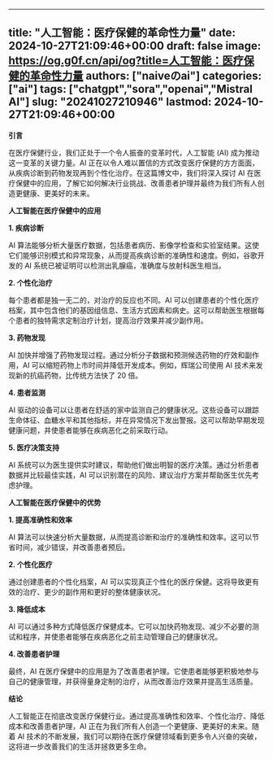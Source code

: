 
---
title: "人工智能：医疗保健的革命性力量"
date: 2024-10-27T21:09:46+00:00
draft: false
image: https://og.g0f.cn/api/og?title=人工智能：医疗保健的革命性力量
authors: ["naiveのai"]
categories: ["ai"]
tags: ["chatgpt","sora","openai","Mistral AI"]
slug: "20241027210946"
lastmod: 2024-10-27T21:09:46+00:00
---
**引言**

在医疗保健行业，我们正处于一个令人振奋的变革时代，人工智能 (AI) 成为推动这一变革的关键力量。AI 正在以令人难以置信的方式改变医疗保健的方方面面，从疾病诊断到药物发现再到个性化治疗。在这篇博文中，我们将深入探讨 AI 在医疗保健中的应用，了解它如何解决行业挑战、改善患者护理并最终为我们所有人创造更健康、更美好的未来。

**人工智能在医疗保健中的应用**

**1. 疾病诊断**

AI 算法能够分析大量医疗数据，包括患者病历、影像学检查和实验室结果。这使它们能够识别模式和异常现象，从而提高疾病诊断的准确性和速度。例如，谷歌开发的 AI 系统已被证明可以检测出乳腺癌，准确度与放射科医生相当。

**2. 个性化治疗**

每个患者都是独一无二的，对治疗的反应也不同。AI 可以创建患者的个性化医疗档案，其中包含他们的基因组信息、生活方式因素和病史。这可以帮助医生根据每个患者的独特需求定制治疗计划，提高治疗效果并减少副作用。

**3. 药物发现**

AI 加快并增强了药物发现过程。通过分析分子数据和预测候选药物的疗效和副作用，AI 可以缩短药物上市时间并降低开发成本。例如，辉瑞公司使用 AI 技术来发现新的抗癌药物，比传统方法快了 20 倍。

**4. 患者监测**

AI 驱动的设备可以让患者在舒适的家中监测自己的健康状况。这些设备可以跟踪生命体征、血糖水平和其他指标，并在异常情况下发出警报。这可以帮助早期发现健康问题，并使患者能够在疾病恶化之前采取行动。

**5. 医疗决策支持**

AI 系统可以为医生提供实时建议，帮助他们做出明智的医疗决策。通过分析患者数据并比较最佳实践，AI 可以识别潜在的风险、建议治疗方案并帮助医生优先考虑护理。

**人工智能在医疗保健中的优势**

**1. 提高准确性和效率**

AI 算法可以快速分析大量数据，从而提高诊断和治疗的准确性和效率。这可以节省时间，减少错误，并改善患者预后。

**2. 个性化医疗**

通过创建患者的个性化档案，AI 可以实现真正个性化的医疗保健。这将导致更有效的治疗、更少的副作用和更好的整体健康状况。

**3. 降低成本**

AI 可以通过多种方式降低医疗保健成本。它可以加快药物发现、减少不必要的测试和程序，并使患者能够在疾病恶化之前主动管理自己的健康状况。

**4. 改善患者护理**

最终，AI 在医疗保健中的应用是为了改善患者护理。它使患者能够更积极地参与自己的健康管理，并获得量身定制的治疗，从而改善治疗效果并提高生活质量。

**结论**

人工智能正在彻底改变医疗保健行业。通过提高准确性和效率、个性化治疗、降低成本和改善患者护理，AI 正在为我们所有人创造一个更健康、更美好的未来。随着 AI 技术的不断发展，我们可以期待在医疗保健领域看到更多令人兴奋的突破，这将进一步改善我们的生活并拯救更多生命。
